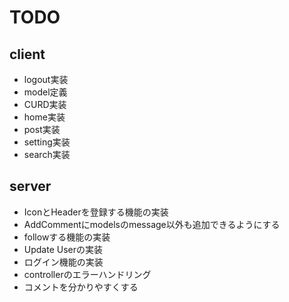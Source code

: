 # TODO

## client

- logout実装
- model定義
- CURD実装
- home実装
- post実装
- setting実装
- search実装

## server
- IconとHeaderを登録する機能の実装
- AddCommentにmodelsのmessage以外も追加できるようにする
- followする機能の実装
- Update Userの実装
- ログイン機能の実装
- controllerのエラーハンドリング
- コメントを分かりやすくする
